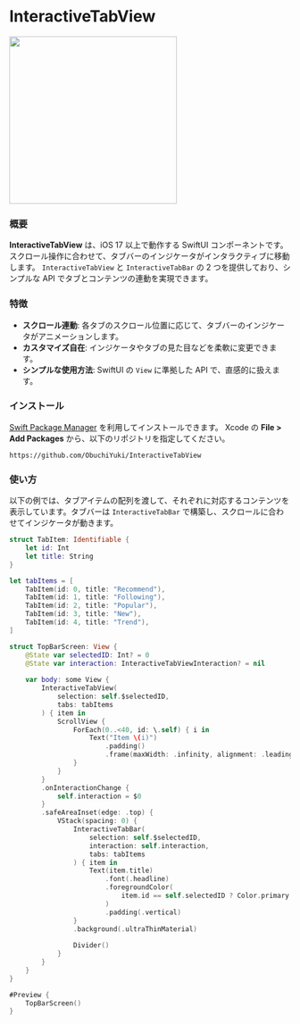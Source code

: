 # InteractiveTabView

<img src="https://github.com/user-attachments/assets/9cc62277-5387-4ea5-be81-b7ae430c8fbc" width="300px">

### 概要
**InteractiveTabView** は、iOS 17 以上で動作する SwiftUI コンポーネントです。スクロール操作に合わせて、タブバーのインジケータがインタラクティブに移動します。
`InteractiveTabView` と `InteractiveTabBar` の 2 つを提供しており、シンプルな API でタブとコンテンツの連動を実現できます。

### 特徴
- **スクロール連動**: 各タブのスクロール位置に応じて、タブバーのインジケータがアニメーションします。  
- **カスタマイズ自在**: インジケータやタブの見た目などを柔軟に変更できます。  
- **シンプルな使用方法**: SwiftUI の `View` に準拠した API で、直感的に扱えます。

### インストール
[Swift Package Manager](https://github.com/apple/swift-package-manager) を利用してインストールできます。
Xcode の **File > Add Packages** から、以下のリポジトリを指定してください。  
```
https://github.com/ObuchiYuki/InteractiveTabView
```

### 使い方

以下の例では、タブアイテムの配列を渡して、それぞれに対応するコンテンツを表示しています。タブバーは `InteractiveTabBar` で構築し、スクロールに合わせてインジケータが動きます。

```swift
struct TabItem: Identifiable {
    let id: Int
    let title: String
}

let tabItems = [
    TabItem(id: 0, title: "Recommend"),
    TabItem(id: 1, title: "Following"),
    TabItem(id: 2, title: "Popular"),
    TabItem(id: 3, title: "New"),
    TabItem(id: 4, title: "Trend"),
]

struct TopBarScreen: View {
    @State var selectedID: Int? = 0
    @State var interaction: InteractiveTabViewInteraction? = nil
    
    var body: some View {
        InteractiveTabView(
            selection: self.$selectedID,
            tabs: tabItems
        ) { item in
            ScrollView {
                ForEach(0..<40, id: \.self) { i in
                    Text("Item \(i)")
                        .padding()
                        .frame(maxWidth: .infinity, alignment: .leading)
                }
            }
        }
        .onInteractionChange {
            self.interaction = $0
        }
        .safeAreaInset(edge: .top) {
            VStack(spacing: 0) {
                InteractiveTabBar(
                    selection: self.$selectedID,
                    interaction: self.interaction,
                    tabs: tabItems
                ) { item in
                    Text(item.title)
                        .font(.headline)
                        .foregroundColor(
                            item.id == self.selectedID ? Color.primary : Color.primary.opacity(0.25)
                        )
                        .padding(.vertical)
                }
                .background(.ultraThinMaterial)
                
                Divider()
            }
        }
    }
}

#Preview {
    TopBarScreen()
}
```

